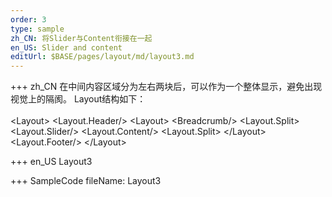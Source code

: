 ```yaml
--- 
order: 3
type: sample
zh_CN: 将Slider与Content衔接在一起
en_US: Slider and content
editUrl: $BASE/pages/layout/md/layout3.md
---
```


+++ zh_CN
  在中间内容区域分为左右两块后，可以作为一个整体显示，避免出现视觉上的隔阂。
  Layout结构如下：  
<Hcode inline>   
&lt;Layout&gt;
    &lt;Layout.Header/&gt;
    &lt;Layout&gt;
        &lt;Breadcrumb/&gt;
        &lt;Layout.Split&gt;
          &lt;Layout.Slider/&gt;
          &lt;Layout.Content/&gt;
        &lt;Layout.Split&gt;
    &lt;/Layout&gt;
    &lt;Layout.Footer/&gt;
&lt;/Layout&gt;
</Hcode>

+++ en_US
Layout3

+++ SampleCode
fileName: Layout3
